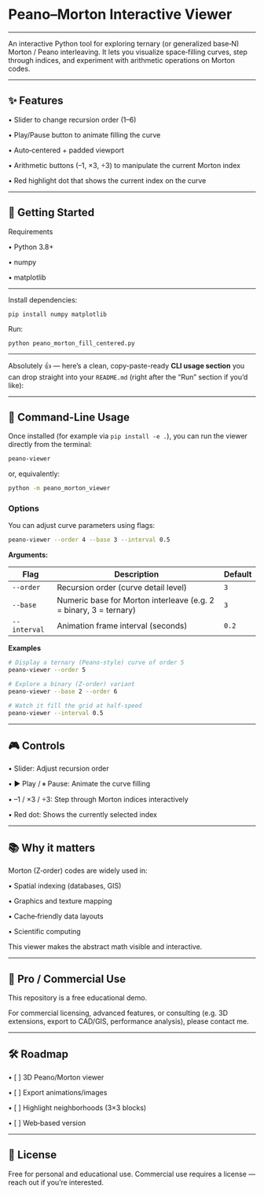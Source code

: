 # Peano–Morton Interactive Viewer

---

An interactive Python tool for exploring ternary (or generalized base‑N) Morton / Peano interleaving.
It lets you visualize space‑filling curves, step through indices, and experiment with arithmetic operations on Morton codes.

---

## ✨ Features

• 	Slider to change recursion order (1–6)

• 	Play/Pause button to animate filling the curve

• 	Auto‑centered + padded viewport

• 	Arithmetic buttons (–1, ×3, ÷3) to manipulate the current Morton index

• 	Red highlight dot that shows the current index on the curve

---

## 🚀 Getting Started

Requirements

• 	Python 3.8+

• 	numpy

• 	matplotlib

---

Install dependencies:

```
pip install numpy matplotlib
```

Run: 

```
python peano_morton_fill_centered.py
```

---
Absolutely 👍 — here’s a clean, copy-paste-ready **CLI usage section** you can drop straight into your `README.md` (right after the “Run” section if you’d like):

---

## 🧭 Command-Line Usage

Once installed (for example via `pip install -e .`), you can run the viewer directly from the terminal:

```bash
peano-viewer
```

or, equivalently:

```bash
python -m peano_morton_viewer
```

### Options

You can adjust curve parameters using flags:

```bash
peano-viewer --order 4 --base 3 --interval 0.5
```

**Arguments:**

| Flag         | Description                                                       | Default |
| ------------ | ----------------------------------------------------------------- | ------- |
| `--order`    | Recursion order (curve detail level)                              | `3`     |
| `--base`     | Numeric base for Morton interleave (e.g. 2 = binary, 3 = ternary) | `3`     |
| `--interval` | Animation frame interval (seconds)                                | `0.2`   |

**Examples**

```bash
# Display a ternary (Peano-style) curve of order 5
peano-viewer --order 5

# Explore a binary (Z-order) variant
peano-viewer --base 2 --order 6

# Watch it fill the grid at half-speed
peano-viewer --interval 0.5
```

---

## 🎮 Controls

• 	Slider: Adjust recursion order

• 	▶ Play / ⏸ Pause: Animate the curve filling

• 	–1 / ×3 / ÷3: Step through Morton indices interactively

• 	Red dot: Shows the currently selected index

---

## 📚 Why it matters
Morton (Z‑order) codes are widely used in:

• 	Spatial indexing (databases, GIS)

• 	Graphics and texture mapping

• 	Cache‑friendly data layouts

• 	Scientific computing

This viewer makes the abstract math visible and interactive.

---

## 💼 Pro / Commercial Use
This repository is a free educational demo.

For commercial licensing, advanced features, or consulting (e.g. 3D extensions, export to CAD/GIS, performance analysis), please contact me.

---

## 🛠 Roadmap

• 	[ ] 3D Peano/Morton viewer

• 	[ ] Export animations/images

• 	[ ] Highlight neighborhoods (3×3 blocks)

• 	[ ] Web‑based version

---

## 📜 License
Free for personal and educational use.
Commercial use requires a license — reach out if you’re interested.
